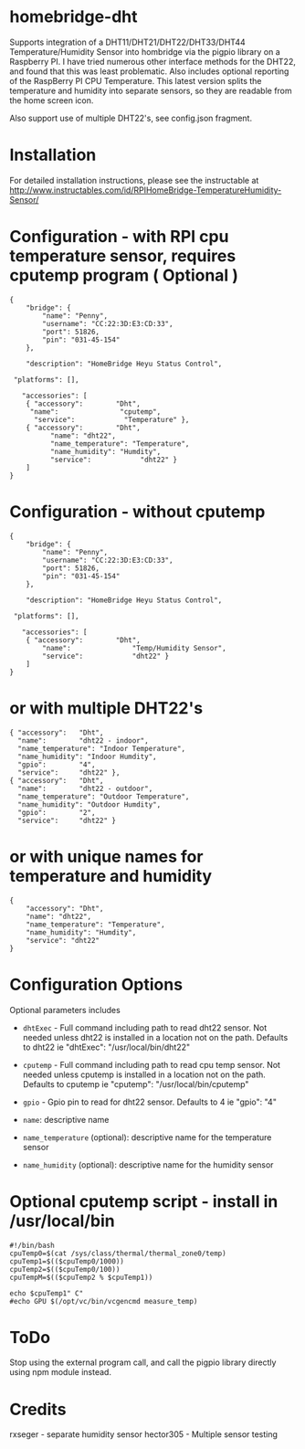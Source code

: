 # homebridge-dht

Supports integration of a DHT11/DHT21/DHT22/DHT33/DHT44 Temperature/Humidity
Sensor into hombridge via the pigpio library on a Raspberry PI.   I have tried
numerous other interface methods for the DHT22, and found that this was least
problematic.  Also includes optional reporting of the RaspBerry PI CPU Temperature.
This latest version splits the temperature and humidity into separate sensors, so
they are readable from the home screen icon.

Also support use of multiple DHT22's, see config.json fragment.

# Installation

For detailed installation instructions, please see the instructable at http://www.instructables.com/id/RPIHomeBridge-TemperatureHumidity-Sensor/

# Configuration - with RPI cpu temperature sensor, requires cputemp program ( Optional )

```
{
    "bridge": {
        "name": "Penny",
        "username": "CC:22:3D:E3:CD:33",
        "port": 51826,
        "pin": "031-45-154"
    },

    "description": "HomeBridge Heyu Status Control",

 "platforms": [],

   "accessories": [
	{ "accessory":        "Dht",
	 "name":               "cputemp",
	  "service":            "Temperature" },
	{ "accessory":        "Dht",
          "name": "dht22",
    	  "name_temperature": "Temperature",
          "name_humidity": "Humdity",
          "service":            "dht22" }
	]
}
```
# Configuration - without cputemp
```
{
    "bridge": {
        "name": "Penny",
        "username": "CC:22:3D:E3:CD:33",
        "port": 51826,
        "pin": "031-45-154"
    },

    "description": "HomeBridge Heyu Status Control",

 "platforms": [],

   "accessories": [
	{ "accessory":        "Dht",
        "name":               "Temp/Humidity Sensor",
        "service":            "dht22" }
	]
}
```
# or with multiple DHT22's
```
{ "accessory":   "Dht",
  "name":        "dht22 - indoor",
  "name_temperature": "Indoor Temperature",
  "name_humidity": "Indoor Humdity",
  "gpio":        "4",       
  "service":     "dht22" },
{ "accessory":   "Dht",
  "name":        "dht22 - outdoor",
  "name_temperature": "Outdoor Temperature",
  "name_humidity": "Outdoor Humdity",
  "gpio":        "2",   
  "service":     "dht22" }

```
# or with unique names for temperature and humidity

```
{
    "accessory": "Dht",
    "name": "dht22",
    "name_temperature": "Temperature",
    "name_humidity": "Humdity",
    "service": "dht22"
}
```
# Configuration Options

Optional parameters includes

* `dhtExec` - Full command including path to read dht22 sensor.  Not needed
unless dht22 is installed in a location not on the path.  Defaults to dht22
ie "dhtExec": "/usr/local/bin/dht22"

* `cputemp` - Full command including path to read cpu temp sensor.  Not needed
unless cputemp is installed in a location not on the path.  Defaults to cputemp
ie "cputemp": "/usr/local/bin/cputemp"

* `gpio` - Gpio pin to read for dht22 sensor.  Defaults to 4
ie "gpio": "4"

* `name`: descriptive name
* `name_temperature` (optional): descriptive name for the temperature sensor
* `name_humidity` (optional): descriptive name for the humidity sensor

# Optional cputemp script - install in /usr/local/bin
```
#!/bin/bash
cpuTemp0=$(cat /sys/class/thermal/thermal_zone0/temp)
cpuTemp1=$(($cpuTemp0/1000))
cpuTemp2=$(($cpuTemp0/100))
cpuTempM=$(($cpuTemp2 % $cpuTemp1))

echo $cpuTemp1" C"
#echo GPU $(/opt/vc/bin/vcgencmd measure_temp)
```
# ToDo

Stop using the external program call, and call the pigpio library directly using
npm module instead.

# Credits

rxseger - separate humidity sensor
hector305 - Multiple sensor testing
